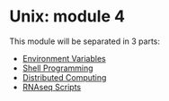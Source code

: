 
# Unix: module 4

This module will be separated in 3 parts:

- [Environment Variables](environment.md)
- [Shell Programming](scripting.md)
- [Distributed Computing](distributed_computing.md)
- [RNAseq Scripts](RNAseq_scripts.md)
